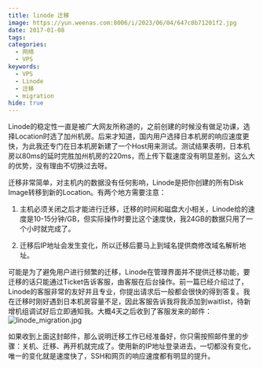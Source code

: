 ```yaml
---
title: linode 迁移
image: https://yun.weenas.com:8006/i/2023/06/04/647c0b71201f2.jpg
date: 2017-01-08
tags:
categories:
  - 网络
  - VPS
keywords:
  - VPS
  - Linode
  - 迁移
  - migration
hide: true
---
```


Linode的稳定性一直是被广大网友所称道的，之前创建的时候没有做足功课，选择Location时选了加州机房。后来才知道，国内用户选择日本机房的响应速度更快，为此我还专门在日本机房新建了一个Host用来测试。测试结果表明，日本机房以80ms的延时完胜加州机房的220ms，而上传下载速度没有明显差别。这么大的优势，没有理由不切换过去呀。

<!--more-->

迁移非常简单，对主机内的数据没有任何影响，Linode是把你创建的所有Disk Image转移到新的Location。有两个地方需要注意：

1. 主机必须关闭之后才能进行迁移，迁移的时间和磁盘大小相关，Linode给的速度是10-15分钟/GB，但实际操作时要比这个速度快，我24GB的数据只用了一个小时就完成了。

2. 迁移后IP地址会发生变化，所以迁移后要马上到域名提供商修改域名解析地址。

可能是为了避免用户进行频繁的迁移，Linode在管理界面并不提供迁移功能，要迁移的话只能通过Ticket告诉客服，由客服在后台操作。前一篇已经介绍过了，Linode的客服非常的友好并且专业，你提出请求后一般都会很快的得到答复。我在迁移时刚好遇到日本机房容量不足，因此客服告诉我将我添加到waitlist，待新增机组调试好后立即通知我。大概4天之后收到了客服发来的邮件：
![linode_migration.jpg](https://yun.weenas.com:8006/i/2023/06/04/647c0b743d0b8.jpg)

如果收到上面这封邮件，那么说明迁移工作已经准备好，你只需按照邮件里的步骤：关机、迁移、再开机就完成了。使用新的IP地址登录进去，一切都没有变化，唯一的变化就是速度快了，SSH和网页的响应速度都有明显的提升。
